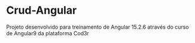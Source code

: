 # Crud-Angular
 Projeto desenvolvido para treinamento de Angular 15.2.6 através do curso de Angular9 da plataforma Cod3r
